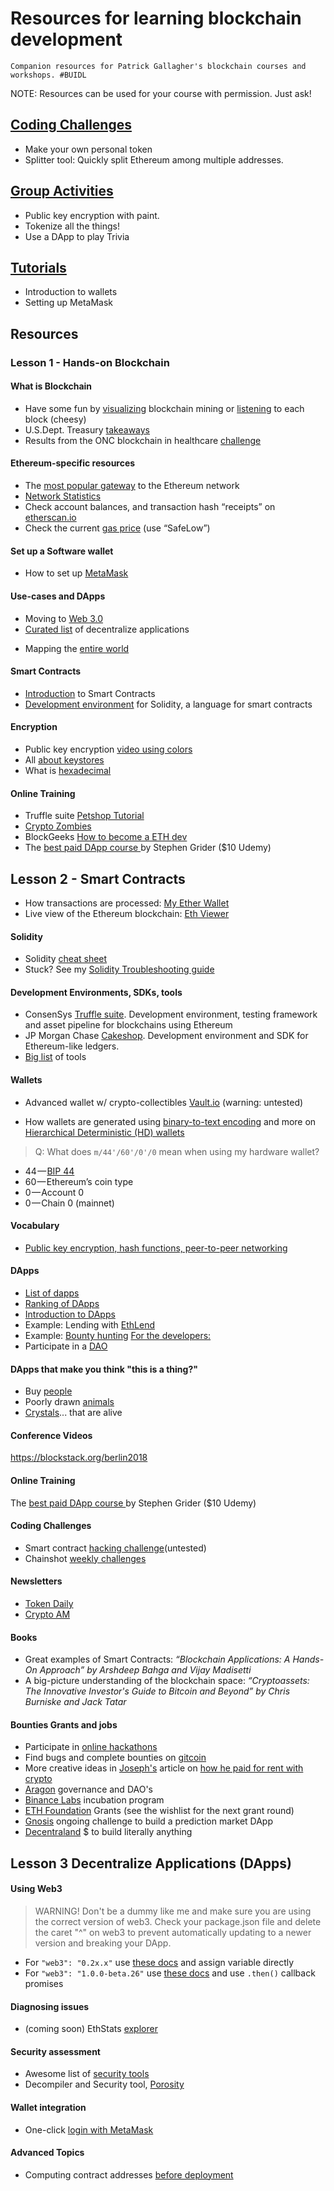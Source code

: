 # Resources for learning blockchain development

`Companion resources for Patrick Gallagher's blockchain courses and workshops. #BUIDL`

NOTE: Resources can be used for your course with permission. Just ask!

## [Coding Challenges](https://github.com/blockchainbuddha/Intro-to-Blockchain/tree/master/Solidity%20Challenges)

- Make your own personal token
- Splitter tool: Quickly split Ethereum among multiple addresses.

## [Group Activities](https://github.com/blockchainbuddha/Intro-to-Blockchain/tree/master/Activities)

- Public key encryption with paint.
- Tokenize all the things!
- Use a DApp to play Trivia

## [Tutorials](https://github.com/blockchainbuddha/Intro-to-Blockchain/tree/master/Tutorials)

- Introduction to wallets
- Setting up MetaMask

## Resources

### Lesson 1 - Hands-on Blockchain

#### What is Blockchain

- Have some fun by [visualizing](https://youtu.be/_160oMzblY8) blockchain mining or [listening](https://vimeo.com/272871263) to each block (cheesy)
- U.S.Dept. Treasury [takeaways](https://www.publicdebt.treas.gov/fsservices/gov/fit/blockchain.htm)
- Results from the ONC blockchain in healthcare [challenge](http://www.cccinnovationcenter.com/challenges/block-chain-challenge/view-winners/)

#### Ethereum-specific resources

- The [most popular gateway](https://myetherwallet.com) to the Ethereum network
- [Network Statistics](https://etherscan.io/chart/blocktime)
- Check account balances, and transaction hash “receipts” on [etherscan.io](https://etherscan.io/)
- Check the current [gas price](https://ethgasstation.info) (use “SafeLow”)

#### Set up a Software wallet

- How to set up [MetaMask](https://cryptospaceguides.com/step-by-step-guide-to-metamask/)

#### Use-cases and DApps

- Moving to [Web 3.0](https://themerkle.com/web-3-0-will-be-cheaper-to-run-and-more-secure-than-its-predecessor-heres-why/)
- [Curated list](https://dappradar.com) of decentralize applications

* Mapping the [entire world](https://map.foam.space)

#### Smart Contracts

- [Introduction](https://ethereum.org/token) to Smart Contracts
- [Development environment](http://remix.ethereum.org) for Solidity, a language for smart contracts

#### Encryption

- Public key encryption [video using colors](https://youtu.be/YEBfamv-_do)
- All [about keystores](https://medium.com/@julien.maffre/what-is-an-ethereum-keystore-file-86c8c5917b97)
- What is [hexadecimal](https://www.binaryhexconverter.com/hex-to-decimal-converter)

#### Online Training

- Truffle suite [Petshop Tutorial](https://truffleframework.com/tutorials/pet-shop)
- [Crypto Zombies](https://cryptozombies.io/)
- BlockGeeks [How to become a ETH dev](https://blockgeeks.com/guides/ethereum-developer/)
- The [best paid DApp course ](https://www.udemy.com/share/1000CIBUYZdl5bQng=/) by Stephen Grider ($10 Udemy)

## Lesson 2 - Smart Contracts

- How transactions are processed: [My Ether Wallet](https://myetherwallet.github.io/knowledge-base/gas/what-is-gas-ethereum.html)
- Live view of the Ethereum blockchain: [Eth Viewer](http://ethviewer.live/)

#### Solidity

- Solidity [cheat sheet](https://github.com/manojpramesh/solidity-cheatsheet)
- Stuck? See my [Solidity Troubleshooting guide](https://github.com/blockchainbuddha/Solidity-Troubleshooting-Guide)

#### Development Environments, SDKs, tools

- ConsenSys [Truffle suite](https://www.truffleframework.com/). Development environment, testing framework and asset pipeline for blockchains using Ethereum
- JP Morgan Chase [Cakeshop](https://github.com/jpmorganchase/cakeshop). Development environment and SDK for Ethereum-like ledgers.
- [Big list](https://github.com/ConsenSys/ethereum-developer-tools-list) of tools

#### Wallets

- Advanced wallet w/ crypto-collectibles [Vault.io](https://vault.io/) (warning: untested)

* How wallets are generated using [binary-to-text encoding](https://en.wikipedia.org/wiki/Base58) and more on [Hierarchical Deterministic (HD) wallets](https://medium.com/bitcraft/hd-wallets-explained-from-high-level-to-nuts-and-bolts-9a41545f5b0)

> Q: What does `m/44'/60'/0'/0` mean when using my hardware wallet?

- 44 — [BIP 44](https://github.com/bitcoin/bips/blob/master/bip-0044.mediawiki)
- 60 — Ethereum’s coin type
- 0 — Account 0
- 0 — Chain 0 (mainnet)

#### Vocabulary

- [Public key encryption, hash functions, peer-to-peer networking](https://medium.com/technologymadeeasy/develop-dapps-on-ethereum-tutorial-series-for-beginners-part-1-basic-terminology-866d2ce4cf34)

#### DApps

- [List of dapps ](https://www.stateofthedapps.com/)
- [Ranking of DApps ](https://dappradar.com/)
- [Introduction to DApps](https://blockchainhub.net/decentralized-applications-dapps/)
- Example: Lending with [EthLend](https://ethlend.io/#/main)
- Example: [Bounty hunting](https://bounty0x.io/)
  [For the developers: ](https://dappsforbeginners.wordpress.com/tutorials/introduction-to-development-on-ethereum/)
- Participate in a [DAO](https://medium.com/daostack/new-introducing-alchemy-budgeting-for-decentralized-organizations-b81ba8501b23)

#### DApps that make you think "this is a thing?"

- Buy [people](https://github.com/bmby-co/contract)
- Poorly drawn [animals](https://opensea.io/assets/hedgie)
- [Crystals](https://opensea.io/)... that are alive

#### Conference Videos

https://blockstack.org/berlin2018

#### Online Training

The [best paid DApp course ](https://www.udemy.com/share/1000CIBUYZdl5bQng=/) by Stephen Grider ($10 Udemy)

#### Coding Challenges

- Smart contract [hacking challenge](https://github.com/OpenZeppelin/ethernaut)(untested)
- Chainshot [weekly challenges](https://www.chainshot.com/)

#### Newsletters

- [Token Daily](https://www.tokendaily.co/join-newsletter/kR75)
- [Crypto AM](https://cryptoam.substack.com/)

#### Books

- Great examples of Smart Contracts: _“Blockchain Applications: A Hands-On Approach” by Arshdeep Bahga and Vijay
  Madisetti_
- A big-picture understanding of the blockchain space: _“Cryptoassets: The Innovative Investor's Guide to Bitcoin and Beyond” by Chris
  Burniske and Jack Tatar_

#### Bounties Grants and jobs

- Participate in [online hackathons](https://bountyone.io/hackathons)
- Find bugs and complete bounties on [gitcoin](https://gitcoin.co/)
- More creative ideas in [Joseph's](https://github.com/jschiarizzi) article on [how he paid for rent with crypto](https://medium.com/gitcoin/how-i-paid-my-rent-with-crypto-3cfa76fe943)
- [Aragon](https://blog.aragon.org/introducing-aragon-nest-1aa8c91c0566/) governance and DAO's
- [Binance Labs](https://medium.com/binance-labs/binance-labs-incubation-program-fa709cde8644) incubation program
- [ETH Foundation](https://blog.ethereum.org/2018/08/17/ethereum-foundation-grants-update-wave-3/) Grants (see the wishlist for the next grant round)
- [Gnosis](https://gnosis.pm/gnosisx.html) ongoing challenge to build a prediction market DApp
- [Decentraland](https://blog.decentraland.org/genesis-content-funding-the-future-of-blockchain-gaming-a5cb55dca8c5) $ to build literally anything

## Lesson 3 Decentralize Applications (DApps)

#### Using Web3

> WARNING! Don't be a dummy like me and make sure you are using the correct version of web3. Check your package.json file and delete the caret "^" on web3 to prevent automatically updating to a newer version and breaking your DApp.

- For `"web3": "0.2x.x"` use [these docs](https://github.com/ethereum/wiki/wiki/JavaScript-API) and assign variable directly
- For `"web3": "1.0.0-beta.26"` use [these docs](https://web3js.readthedocs.io/en/1.0/web3.html) and use `.then()` callback promises

#### Diagnosing issues

- (coming soon) EthStats [explorer](https://ethstats.io/)

#### Security assessment

- Awesome list of [security tools](https://github.com/trailofbits/awesome-ethereum-security)
- Decompiler and Security tool, [Porosity](https://github.com/comaeio/porosity)

#### Wallet integration

- One-click [login with MetaMask](https://www.toptal.com/ethereum/one-click-login-flows-a-metamask-tutorial)

#### Advanced Topics

- Computing contract addresses [before deployment](https://medium.com/bitclave/how-we-sent-eth-to-the-wrong-address-and-successfully-recovered-them-2fc18e09d8f6)
